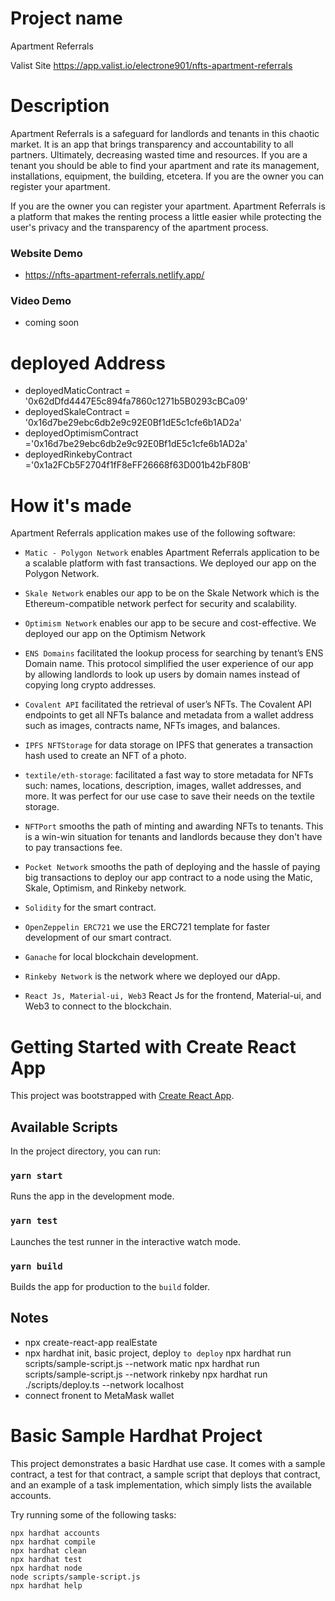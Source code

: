 # Project name

Apartment Referrals

Valist Site https://app.valist.io/electrone901/nfts-apartment-referrals

# Description

Apartment Referrals is a safeguard for landlords and tenants in this chaotic market. It is an app that brings transparency and accountability to all partners. Ultimately, decreasing wasted time and resources. If you are a tenant you should be able to find your apartment and rate its management, installations, equipment, the building, etcetera. If you are the owner you can register your apartment.

If you are the owner you can register your apartment. Apartment Referrals is a platform that makes the renting process a little easier while protecting the user's privacy and the transparency of the apartment process.

### Website Demo

- https://nfts-apartment-referrals.netlify.app/

### Video Demo

- coming soon

# deployed Address

- deployedMaticContract = '0x62dDfd4447E5c894fa7860c1271b5B0293cBCa09'
- deployedSkaleContract = '0x16d7be29ebc6db2e9c92E0Bf1dE5c1cfe6b1AD2a'
- deployedOptimismContract ='0x16d7be29ebc6db2e9c92E0Bf1dE5c1cfe6b1AD2a'
- deployedRinkebyContract ='0x1a2FCb5F2704f1fF8eFF26668f63D001b42bF80B'

# How it's made

Apartment Referrals application makes use of the following software:

- `Matic - Polygon Network` enables Apartment Referrals application to be a scalable platform with fast transactions. We deployed our app on the Polygon Network.
- `Skale Network` enables our app to be on the Skale Network which is the Ethereum-compatible network perfect for security and scalability.

- `Optimism Network` enables our app to be secure and cost-effective. We deployed our app on the Optimism Network

- `ENS Domains` facilitated the lookup process for searching by tenant’s ENS Domain name. This protocol simplified the user experience of our app by allowing landlords to look up users by domain names instead of copying long crypto addresses.

- `Covalent API` facilitated the retrieval of user’s NFTs. The Covalent API endpoints to get all NFTs balance and metadata from a wallet address such as images, contracts name, NFTs images, and balances.

* `IPFS NFTStorage` for data storage on IPFS that generates a transaction hash used to create an NFT of a photo.

* `textile/eth-storage`: facilitated a fast way to store metadata for NFTs such: names, locations, description, images, wallet addresses, and more. It was perfect for our use case to save their needs on the textile storage.

* `NFTPort` smooths the path of minting and awarding NFTs to tenants. This is a win-win situation for tenants and landlords because they don't have to pay transactions fee.

- `Pocket Network` smooths the path of deploying and the hassle of paying big transactions to deploy our app contract to a node using the Matic, Skale, Optimism, and Rinkeby network.

* `Solidity` for the smart contract.
* `OpenZeppelin ERC721` we use the ERC721 template for faster development of our smart contract.

* `Ganache` for local blockchain development.

* `Rinkeby Network` is the network where we deployed our dApp.

* `React Js, Material-ui, Web3` React Js for the frontend, Material-ui, and Web3 to connect to the blockchain.

# Getting Started with Create React App

This project was bootstrapped with [Create React App](https://github.com/facebook/create-react-app).

## Available Scripts

In the project directory, you can run:

### `yarn start`

Runs the app in the development mode.

### `yarn test`

Launches the test runner in the interactive watch mode.

### `yarn build`

Builds the app for production to the `build` folder.

## Notes

- npx create-react-app realEstate
- npx hardhat init, basic project, deploy
  `to deploy`
  npx hardhat run scripts/sample-script.js --network matic
  npx hardhat run scripts/sample-script.js --network rinkeby
  npx hardhat run ./scripts/deploy.ts --network localhost
- connect fronent to MetaMask wallet

# Basic Sample Hardhat Project

This project demonstrates a basic Hardhat use case. It comes with a sample contract, a test for that contract, a sample script that deploys that contract, and an example of a task implementation, which simply lists the available accounts.

Try running some of the following tasks:

```shell
npx hardhat accounts
npx hardhat compile
npx hardhat clean
npx hardhat test
npx hardhat node
node scripts/sample-script.js
npx hardhat help
```
